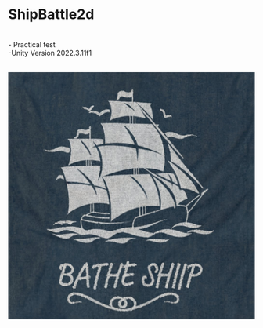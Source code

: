 # ShipBattle2d
<br> 
- Practical test <br>
 -Unity Version  2022.3.11f1 
 <br><br>

[<img src = 'https://github.com/jfpiovesa/TestShipBattle2d/blob/main/Imags/Bathe_ship_written_on_a_cloth_in_the_botton_of (1).jpg'>](https://jfpiovesa.github.io/TestShipBattle2d/)

   
